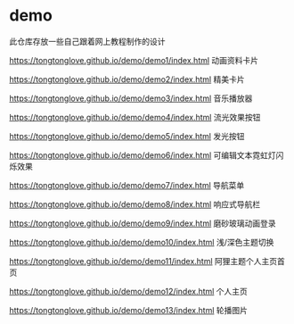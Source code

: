 # demo
此仓库存放一些自己跟着网上教程制作的设计


https://tongtonglove.github.io/demo/demo1/index.html 动画资料卡片

https://tongtonglove.github.io/demo/demo2/index.html 精美卡片

https://tongtonglove.github.io/demo/demo3/index.html 音乐播放器

https://tongtonglove.github.io/demo/demo4/index.html 流光效果按钮

https://tongtonglove.github.io/demo/demo5/index.html 发光按钮

https://tongtonglove.github.io/demo/demo6/index.html 可编辑文本霓虹灯闪烁效果

https://tongtonglove.github.io/demo/demo7/index.html 导航菜单

https://tongtonglove.github.io/demo/demo8/index.html 响应式导航栏

https://tongtonglove.github.io/demo/demo9/index.html 磨砂玻璃动画登录

https://tongtonglove.github.io/demo/demo10/index.html 浅/深色主题切换

https://tongtonglove.github.io/demo/demo11/index.html 阿狸主题个人主页首页

https://tongtonglove.github.io/demo/demo12/index.html 个人主页

https://tongtonglove.github.io/demo/demo13/index.html 轮播图片
